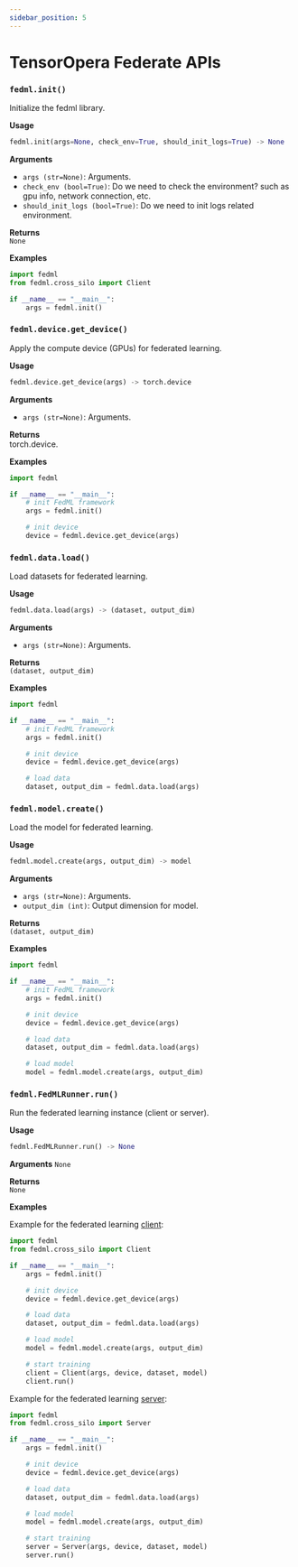 ```yaml
---
sidebar_position: 5
---
```


# TensorOpera Federate APIs

### `fedml.init()`
Initialize the fedml library.

**Usage**
```py
fedml.init(args=None, check_env=True, should_init_logs=True) -> None
```

**Arguments**  
- `args (str=None)`: Arguments.
- `check_env (bool=True)`: Do we need to check the environment? such as gpu info, network connection, etc.
- `should_init_logs (bool=True)`: Do we need to init logs related environment.

**Returns**  
`None`
 

**Examples**
```py
import fedml
from fedml.cross_silo import Client

if __name__ == "__main__":
    args = fedml.init()
```


### `fedml.device.get_device()`
Apply the compute device (GPUs) for federated learning.

**Usage**
```py
fedml.device.get_device(args) -> torch.device
```

**Arguments**
- `args (str=None)`: Arguments.

**Returns**  
torch.device.


**Examples**
```py
import fedml

if __name__ == "__main__":
    # init FedML framework
    args = fedml.init()

    # init device
    device = fedml.device.get_device(args)
```


### `fedml.data.load()`

Load datasets for federated learning.

**Usage**
```py
fedml.data.load(args) -> (dataset, output_dim)
```

**Arguments**
- `args (str=None)`: Arguments.

**Returns**  
`(dataset, output_dim)`


**Examples**
```py
import fedml

if __name__ == "__main__":
    # init FedML framework
    args = fedml.init()

    # init device
    device = fedml.device.get_device(args)

    # load data
    dataset, output_dim = fedml.data.load(args)
```


### `fedml.model.create()`

Load the model for federated learning.

**Usage**
```py
fedml.model.create(args, output_dim) -> model
```

**Arguments**
- `args (str=None)`: Arguments.
- `output_dim (int)`: Output dimension for model.

**Returns**  
`(dataset, output_dim)`


**Examples**
```py
import fedml

if __name__ == "__main__":
    # init FedML framework
    args = fedml.init()

    # init device
    device = fedml.device.get_device(args)

    # load data
    dataset, output_dim = fedml.data.load(args)

    # load model
    model = fedml.model.create(args, output_dim)
```


### `fedml.FedMLRunner.run()`

Run the federated learning instance (client or server).

**Usage**
```py
fedml.FedMLRunner.run() -> None
```

**Arguments**
`None`

**Returns**  
`None`


**Examples**

Example for the federated learning <ins>client</ins>:
```py
import fedml
from fedml.cross_silo import Client

if __name__ == "__main__":
    args = fedml.init()

    # init device
    device = fedml.device.get_device(args)

    # load data
    dataset, output_dim = fedml.data.load(args)

    # load model
    model = fedml.model.create(args, output_dim)

    # start training
    client = Client(args, device, dataset, model)
    client.run()

```

Example for the federated learning <ins>server</ins>:
```py
import fedml
from fedml.cross_silo import Server

if __name__ == "__main__":
    args = fedml.init()

    # init device
    device = fedml.device.get_device(args)

    # load data
    dataset, output_dim = fedml.data.load(args)

    # load model
    model = fedml.model.create(args, output_dim)

    # start training
    server = Server(args, device, dataset, model)
    server.run()
```
